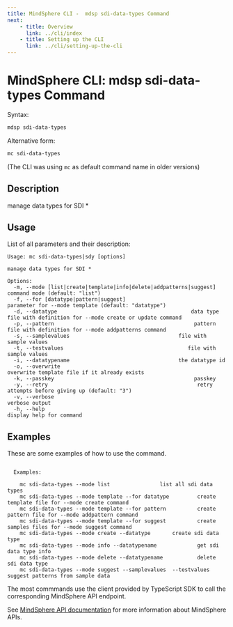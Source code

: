 ```yaml
---
title: MindSphere CLI -  mdsp sdi-data-types Command
next:
    - title: Overview
      link: ../cli/index
    - title: Setting up the CLI
      link: ../cli/setting-up-the-cli
---
```



# MindSphere CLI: mdsp sdi-data-types Command

Syntax:

```bash
mdsp sdi-data-types
```

Alternative form:

```bash
mc sdi-data-types
```

(The CLI was using `mc` as default command name in older versions)

## Description

manage data types for SDI *

## Usage

List of all parameters and their description:

```text
Usage: mc sdi-data-types|sdy [options]

manage data types for SDI *

Options:
  -m, --mode [list|create|template|info|delete|addpatterns|suggest]  command mode (default: "list")
  -f, --for [datatype|pattern|suggest]                               parameter for --mode template (default: "datatype")
  -d, --datatype                                           data type file with definition for --mode create or update command
  -p, --pattern                                             pattern file with definition for --mode addpatterns command
  -s, --samplevalues                                   file with sample values
  -t, --testvalues                                        file with sample values
  -i, --datatypename                                   the datatype id
  -o, --overwrite                                                    overwrite template file if it already exists
  -k, --passkey                                             passkey
  -y, --retry                                                retry attempts before giving up (default: "3")
  -v, --verbose                                                      verbose output
  -h, --help                                                         display help for command

```

## Examples

These are some examples of how to use the command. 

```text

  Examples:

    mc sdi-data-types --mode list 				 list all sdi data types
    mc sdi-data-types --mode template --for datatype 		 create template file for --mode create command
    mc sdi-data-types --mode template --for pattern 		 create pattern file for --mode addpattern command
    mc sdi-data-types --mode template --for suggest 		 create samples files for --mode suggest command
    mc sdi-data-types --mode create --datatype  	 create sdi data type
    mc sdi-data-types --mode info --datatypename    		 get sdi data type info
    mc sdi-data-types --mode delete --datatypename  		 delete sdi data type
    mc sdi-data-types --mode suggest --samplevalues  --testvalues                                                                               		 suggest patterns from sample data

```

The most commmands use the client provided by TypeScript SDK to call the corresponding MindSphere API endpoint.

See [MindSphere API documentation](https://documentation.mindsphere.io/MindSphere/apis/index.html) for more information about MindSphere APIs.